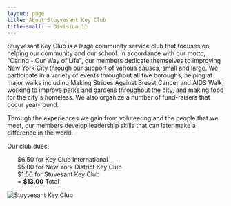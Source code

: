 ```yaml
---
layout: page
title: About Stuyvesant Key Club
title-small: – Division 11
---
```

Stuyvesant Key Club is a large community service club that focuses on helping our community and our school. In accordance with our motto, "Caring - Our Way of Life", our members dedicate themselves to improving New York City through our support of various causes, small and large. We participate in a variety of events throughout all five boroughs, helping at major walks including Making Strides Against Breast Cancer and AIDS Walk, working to improve parks and gardens throughout the city, and making food for the city's homeless. We also organize a number of fund-raisers that occur year-round. 

Through the experiences we gain from voluteering and the people that we meet, our members develop leadership skills that can later make a difference in the world.

Our club dues:
<ul style="list-style:none;">
<li> $6.50 for Key Club International</li>
<li> $5.00 for New York District Key Club</li>
<li> $1.50 for Stuvesant Key Club</li>
<li> = <strong>$13.00</strong> Total</li>
</ul>
<div class="row">
    <div class="span8 offset2">
        <img src="/img/photos/stuykc.jpeg" alt="Stuyvesant Key Club">
    </div>
</div>
